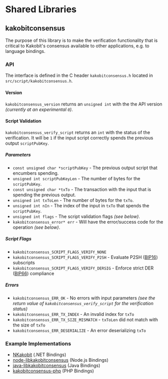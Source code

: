 Shared Libraries
================

## kakobitconsensus

The purpose of this library is to make the verification functionality that is critical to Kakobit's consensus available to other applications, e.g. to language bindings.

### API

The interface is defined in the C header `kakobitconsensus.h` located in  `src/script/kakobitconsensus.h`.

#### Version

`kakobitconsensus_version` returns an `unsigned int` with the the API version *(currently at an experimental `0`)*.

#### Script Validation

`kakobitconsensus_verify_script` returns an `int` with the status of the verification. It will be `1` if the input script correctly spends the previous output `scriptPubKey`.

##### Parameters
- `const unsigned char *scriptPubKey` - The previous output script that encumbers spending.
- `unsigned int scriptPubKeyLen` - The number of bytes for the `scriptPubKey`.
- `const unsigned char *txTo` - The transaction with the input that is spending the previous output.
- `unsigned int txToLen` - The number of bytes for the `txTo`.
- `unsigned int nIn` - The index of the input in `txTo` that spends the `scriptPubKey`.
- `unsigned int flags` - The script validation flags *(see below)*.
- `kakobitconsensus_error* err` - Will have the error/success code for the operation *(see below)*.

##### Script Flags
- `kakobitconsensus_SCRIPT_FLAGS_VERIFY_NONE`
- `kakobitconsensus_SCRIPT_FLAGS_VERIFY_P2SH` - Evaluate P2SH ([BIP16](https://github.com/kakobit/bips/blob/master/bip-0016.mediawiki)) subscripts
- `kakobitconsensus_SCRIPT_FLAGS_VERIFY_DERSIG` - Enforce strict DER ([BIP66](https://github.com/kakobit/bips/blob/master/bip-0066.mediawiki)) compliance

##### Errors
- `kakobitconsensus_ERR_OK` - No errors with input parameters *(see the return value of `kakobitconsensus_verify_script` for the verification status)*
- `kakobitconsensus_ERR_TX_INDEX` - An invalid index for `txTo`
- `kakobitconsensus_ERR_TX_SIZE_MISMATCH` - `txToLen` did not match with the size of `txTo`
- `kakobitconsensus_ERR_DESERIALIZE` - An error deserializing `txTo`

### Example Implementations
- [NKakobit](https://github.com/NicolasDorier/NKakobit/blob/master/NKakobit/Script.cs#L814) (.NET Bindings)
- [node-libkakobitconsensus](https://github.com/bitpay/node-libkakobitconsensus) (Node.js Bindings)
- [java-libkakobitconsensus](https://github.com/dexX7/java-libkakobitconsensus) (Java Bindings)
- [kakobitconsensus-php](https://github.com/Bit-Wasp/kakobitconsensus-php) (PHP Bindings)
